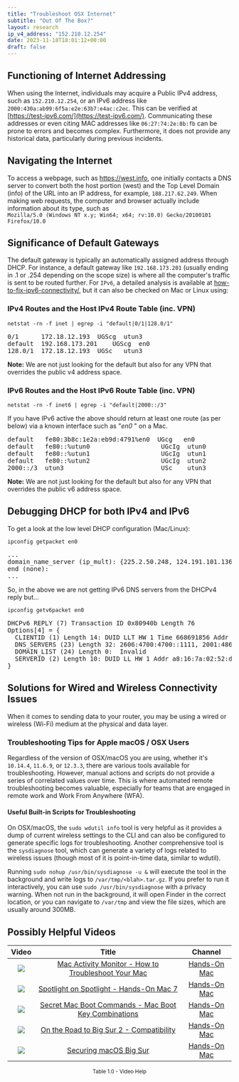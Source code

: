```yaml
---
title: "Troubleshoot OSX Internet"
subtitle: "Out Of The Box?"
layout: research
ip_v4_address: "152.210.12.254"
date: 2023-11-18T18:01:12+00:00
draft: false
---
```


## Functioning of Internet Addressing

When using the Internet, individuals may acquire a Public IPv4 address, such as ```152.210.12.254```, or an IPv6 address like ```2000:430a:ab99:6f5a:e2e:63b7:e4ac:c2ec```. This can be verified at [https://test-ipv6.com/](https://test-ipv6.com/). Communicating these addresses or even citing MAC addresses like ```06:27:74:2e:8b:fb``` can be prone to errors and becomes complex. Furthermore, it does not provide any historical data, particularly during previous incidents.
## Navigating the Internet
To access a webpage, such as https://west.info, one initially contacts a DNS server to convert both the host portion (west) and the Top Level Domain (info) of the URL into an IP address, for example, ```188.217.62.249```. When making web requests, the computer and browser actually include information about its type, such as <br>```Mozilla/5.0 (Windows NT x.y; Win64; x64; rv:10.0) Gecko/20100101 Firefox/10.0```
## Significance of Default Gateways
The default gateway is typically an automatically assigned address through DHCP. For instance, a default gateway like ```192.168.173.201``` (usually ending in .1 or .254 depending on the scope size) is where all the computer's traffic is sent to be routed further. For ```IPv6```, a detailed analysis is available at [how-to-fix-ipv6-connectivity/](/blog/how-to-fix-ipv6-connectivity/), but it can also be checked on Mac or Linux using: <br>
### IPv4 Routes and the Host IPv4 Route Table (inc. VPN)
```netstat -rn -f inet | egrep -i "default|0/1|128.0/1"```

<pre>
0/1      172.18.12.193  UGScg  utun3
default  192.168.173.201    UGScg  en0
128.0/1  172.18.12.193  UGSc   utun3</pre>

**Note:** We are not just looking for the default but also for any VPN that overrides the public v4 address space.

### IPv6 Routes and the Host IPv6 Route Table (inc. VPN)
```netstat -rn -f inet6 | egrep -i "default|2000::/3"```

If you have IPv6 active the above should return at least one route (as per below) via a known interface such as "_en0_ " on a Mac. 

<pre>
default   fe80:3b8c:1e2a:eb9d:4791%en0  UGcg   en0
default   fe80::%utun0                   UGcIg  utun0
default   fe80::%utun1                   UGcIg  utun1
default   fe80::%utun2                   UGcIg  utun2
2000::/3  utun3                          USc    utun3</pre>

**Note:** We are not just looking for the default but also for any VPN that overrides the public v6 address space.
<br>

## Debugging DHCP for both IPv4 and IPv6

To get a look at the low level DHCP configuration (Mac/Linux): 

```ipconfig getpacket en0```

<pre>
...
domain_name_server (ip_mult): {225.2.50.248, 124.191.101.136}
end (none):
...</pre>

So, in the above we are not getting IPv6 DNS servers from the DHCPv4 reply but...

```ipconfig getv6packet en0```

<pre>
DHCPv6 REPLY (7) Transaction ID 0x80940b Length 76
Options[4] = {
  CLIENTID (1) Length 14: DUID LLT HW 1 Time 668691856 Addr 06:27:74:2e:8b:fb
  DNS_SERVERS (23) Length 32: 2606:4700:4700::1111, 2001:4860:4860::8844
  DOMAIN_LIST (24) Length 0:  Invalid
  SERVERID (2) Length 10: DUID LL HW 1 Addr a8:16:7a:02:52:d5
}</pre>




## Solutions for Wired and Wireless Connectivity Issues

When it comes to sending data to your router, you may be using a wired or wireless (Wi-Fi) medium at the physical and data layer.
### Troubleshooting Tips for Apple macOS / OSX Users

Regardless of the version of OSX/macOS you are using, whether it's ```10.14.4```, ```11.6.9```, or ```12.3.3```, there are various tools available for troubleshooting. However, manual actions and scripts do not provide a series of correlated values over time. This is where automated remote troubleshooting becomes valuable, especially for teams that are engaged in remote work and Work From Anywhere (WFA).
#### Useful Built-in Scripts for Troubleshooting

On OSX/macOS, the ```sudo wdutil info``` tool is very helpful as it provides a dump of current wireless settings to the CLI and can also be configured to generate specific logs for troubleshooting. Another comprehensive tool is the ```sysdiagnose``` tool, which can generate a variety of logs related to wireless issues (though most of it is point-in-time data, similar to wdutil).

Running ```sudo nohup /usr/bin/sysdiagnose -u &``` will execute the tool in the background and write logs to ```/var/tmp/<blah>.tar.gz```. If you prefer to run it interactively, you can use ```sudo /usr/bin/sysdiagnose``` with a privacy warning. When not run in the background, it will open Finder in the correct location, or you can navigate to ```/var/tmp``` and view the file sizes, which are usually around 300MB.
## Possibly Helpful Videos

<link href="/plugins/lity/css/lity.min.css" rel="stylesheet">
<script src="/plugins/lity/js/lity.min.js"></script>
<div class="table1-start"></div>

|Video | Title | Channel |
| :---: | :---: | :---: |
|<a href="https://www.youtube.com/watch?v=TWzWd_DiaJ0" data-lity><img src="https://i.ytimg.com/vi/TWzWd_DiaJ0/default.jpg" class="img-fluid"></a>|<a href="https://www.youtube.com/watch?v=TWzWd_DiaJ0" data-lity>Mac Activity Monitor - How to Troubleshoot Your Mac</a>|<a target="_blank" href="https://www.youtube.com/channel/UCg43DP8MdHVcl4rFK_delBg" >Hands-On Mac</a>|
|<a href="https://www.youtube.com/watch?v=RslZ4W1EPqk" data-lity><img src="https://i.ytimg.com/vi/RslZ4W1EPqk/default.jpg" class="img-fluid"></a>|<a href="https://www.youtube.com/watch?v=RslZ4W1EPqk" data-lity>Spotlight on Spotlight - Hands-On Mac 7</a>|<a target="_blank" href="https://www.youtube.com/channel/UCg43DP8MdHVcl4rFK_delBg" >Hands-On Mac</a>|
|<a href="https://www.youtube.com/watch?v=VwNYWAxHCgM" data-lity><img src="https://i.ytimg.com/vi/VwNYWAxHCgM/default.jpg" class="img-fluid"></a>|<a href="https://www.youtube.com/watch?v=VwNYWAxHCgM" data-lity>Secret Mac Boot Commands - Mac Boot Key Combinations</a>|<a target="_blank" href="https://www.youtube.com/channel/UCg43DP8MdHVcl4rFK_delBg" >Hands-On Mac</a>|
|<a href="https://www.youtube.com/watch?v=HEbK-Tignuc" data-lity><img src="https://i.ytimg.com/vi/HEbK-Tignuc/default.jpg" class="img-fluid"></a>|<a href="https://www.youtube.com/watch?v=HEbK-Tignuc" data-lity>On the Road to Big Sur 2 - Compatibility</a>|<a target="_blank" href="https://www.youtube.com/channel/UCg43DP8MdHVcl4rFK_delBg" >Hands-On Mac</a>|
|<a href="https://www.youtube.com/watch?v=7KdhJimuhNw" data-lity><img src="https://i.ytimg.com/vi/7KdhJimuhNw/default.jpg" class="img-fluid"></a>|<a href="https://www.youtube.com/watch?v=7KdhJimuhNw" data-lity>Securing macOS Big Sur</a>|<a target="_blank" href="https://www.youtube.com/channel/UCg43DP8MdHVcl4rFK_delBg" >Hands-On Mac</a>|

<center><small>Table 1.0 - Video Help</small></center>
 <br>
<div class="table1-end"></div>
<script type="text/javascript">
(function() {
    $('div.table1-start').nextUntil('div.table1-end', 'table').addClass('table thead-dark table-striped table-responsive rounded').attr('id', 't1');
    $('#t1').find('thead').addClass('thead-dark');
})();
</script>
